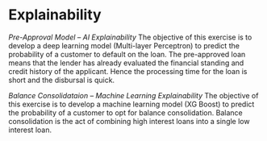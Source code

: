 # Explainability

*Pre-Approval Model – AI Explainability*
The objective of this exercise is to develop a deep learning model (Multi-layer Perceptron) to predict the probability of a customer to default on the loan. The pre-approved loan means that the lender has already evaluated the financial standing and credit history of the applicant. Hence the processing time for the loan is short and the disbursal is quick.

*Balance Consolidataion – Machine Learning Explainability*
The objective of this exercise is to develop a machine learning model (XG Boost) to predict the probability of a customer to opt for balance consolidation. Balance consolidation is the act of combining high interest loans into a single low interest loan. 
